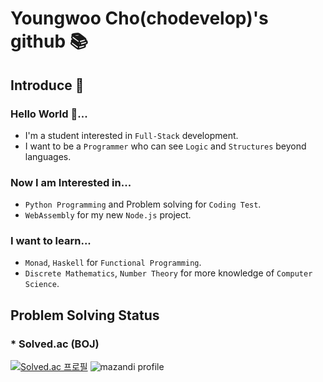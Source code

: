 # Youngwoo Cho(chodevelop)'s github 📚

## Introduce 🙇

### Hello World 👋...
* I'm a student interested in `Full-Stack` development.
* I want to be a `Programmer` who can see `Logic` and `Structures` beyond languages.

### Now I am Interested in...
* `Python Programming` and Problem solving for `Coding Test`.
* `WebAssembly` for my new `Node.js` project.

### I want to learn...
* `Monad`, `Haskell` for `Functional Programming`.
* `Discrete Mathematics`, `Number Theory` for more knowledge of `Computer Science`.

## Problem Solving Status
### * Solved.ac (BOJ)
[![Solved.ac 프로필](http://mazassumnida.wtf/api/v2/generate_badge?boj=cyw5066)](https://solved.ac/cyw5066)
![mazandi profile](http://mazandi.herokuapp.com/api?handle=cyw5066&theme=dark)
